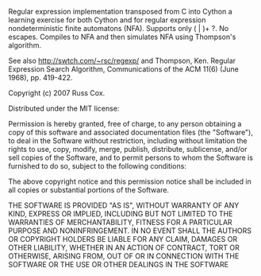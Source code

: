 Regular expression implementation transposed from C into Cython a learning exercise for both Cython and for regular expression nondeterministic finite automatons (NFA).
Supports only ( | )+ ?.  No escapes. Compiles to NFA and then simulates NFA using Thompson's algorithm.

See also http://swtch.com/~rsc/regexp/ and Thompson, Ken.  Regular Expression Search Algorithm, Communications of the ACM 11(6) (June 1968), pp. 419-422.

Copyright (c) 2007 Russ Cox.




Distributed under the MIT license:

Permission is hereby granted, free of charge, to any person
obtaining a copy of this software and associated
documentation files (the "Software"), to deal in the
Software without restriction, including without limitation
the rights to use, copy, modify, merge, publish, distribute,
sublicense, and/or sell copies of the Software, and to
permit persons to whom the Software is furnished to do so,
subject to the following conditions:

The above copyright notice and this permission notice shall
be included in all copies or substantial portions of the
Software.

THE SOFTWARE IS PROVIDED "AS IS", WITHOUT WARRANTY OF ANY
KIND, EXPRESS OR IMPLIED, INCLUDING BUT NOT LIMITED TO THE
WARRANTIES OF MERCHANTABILITY, FITNESS FOR A PARTICULAR
PURPOSE AND NONINFRINGEMENT.  IN NO EVENT SHALL THE AUTHORS
OR COPYRIGHT HOLDERS BE LIABLE FOR ANY CLAIM, DAMAGES OR
OTHER LIABILITY, WHETHER IN AN ACTION OF CONTRACT, TORT OR
OTHERWISE, ARISING FROM, OUT OF OR IN CONNECTION WITH THE
SOFTWARE OR THE USE OR OTHER DEALINGS IN THE SOFTWARE